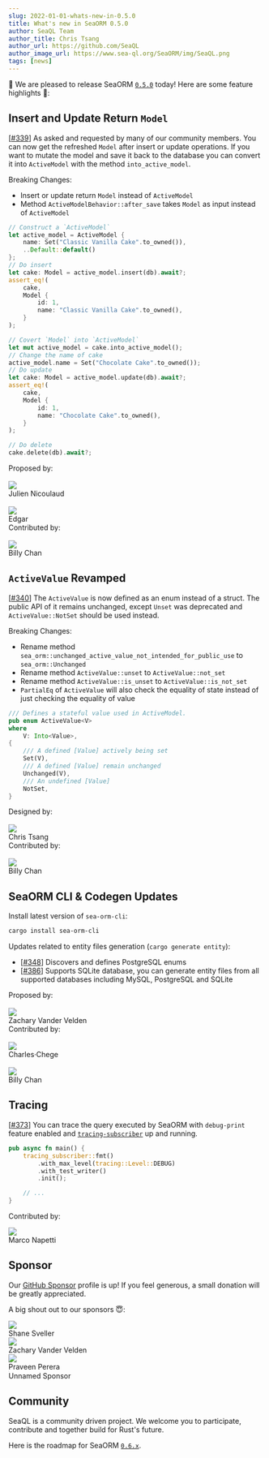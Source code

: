 ```yaml
---
slug: 2022-01-01-whats-new-in-0.5.0
title: What's new in SeaORM 0.5.0
author: SeaQL Team
author_title: Chris Tsang
author_url: https://github.com/SeaQL
author_image_url: https://www.sea-ql.org/SeaORM/img/SeaQL.png
tags: [news]
---
```


🎉 We are pleased to release SeaORM [`0.5.0`](https://github.com/SeaQL/sea-orm/releases/tag/0.5.0) today! Here are some feature highlights 🌟:

## Insert and Update Return `Model`

[[#339](https://github.com/SeaQL/sea-orm/pull/339)] As asked and requested by many of our community members. You can now get the refreshed `Model` after insert or update operations. If you want to mutate the model and save it back to the database you can convert it into `ActiveModel` with the method `into_active_model`.

Breaking Changes:
- Insert or update return `Model` instead of `ActiveModel`
- Method `ActiveModelBehavior::after_save` takes `Model` as input instead of `ActiveModel`

```rust
// Construct a `ActiveModel`
let active_model = ActiveModel {
    name: Set("Classic Vanilla Cake".to_owned()),
    ..Default::default()
};
// Do insert
let cake: Model = active_model.insert(db).await?;
assert_eq!(
    cake,
    Model {
        id: 1,
        name: "Classic Vanilla Cake".to_owned(),
    }
);

// Covert `Model` into `ActiveModel`
let mut active_model = cake.into_active_model();
// Change the name of cake
active_model.name = Set("Chocolate Cake".to_owned());
// Do update
let cake: Model = active_model.update(db).await?;
assert_eq!(
    cake,
    Model {
        id: 1,
        name: "Chocolate Cake".to_owned(),
    }
);

// Do delete
cake.delete(db).await?;
```

<div class="row">
    <div class="col col--6 margin-bottom--md">
        Proposed by:
        <br/><br/>
        <div class="avatar">
            <a class="avatar__photo-link avatar__photo avatar__photo--sm" href="https://github.com/nicoulaj">
                <img src="https://avatars.githubusercontent.com/u/3162?v=4" />
            </a>
            <div class="avatar__intro">
                <div class="avatar__name">
                    Julien Nicoulaud
                </div>
            </div>
        </div>
        <br/>
        <div class="avatar">
            <a class="avatar__photo-link avatar__photo avatar__photo--sm" href="https://github.com/edg-l">
                <img src="https://avatars.githubusercontent.com/u/15859336?v=4" />
            </a>
            <div class="avatar__intro">
                <div class="avatar__name">
                    Edgar
                </div>
            </div>
        </div>
    </div>
    <div class="col col--6 margin-bottom--md">
        Contributed by:
        <br/><br/>
        <div class="avatar">
            <a class="avatar__photo-link avatar__photo avatar__photo--sm" href="https://github.com/billy1624">
                <img src="https://avatars.githubusercontent.com/u/30400950?v=4" />
            </a>
            <div class="avatar__intro">
                <div class="avatar__name">
                    Billy Chan
                </div>
            </div>
        </div>
    </div>
</div>

## `ActiveValue` Revamped

[[#340](https://github.com/SeaQL/sea-orm/pull/340)] The `ActiveValue` is now defined as an enum instead of a struct. The public API of it remains unchanged, except `Unset` was deprecated and `ActiveValue::NotSet` should be used instead.

Breaking Changes:
- Rename method `sea_orm::unchanged_active_value_not_intended_for_public_use` to `sea_orm::Unchanged`
- Rename method `ActiveValue::unset` to `ActiveValue::not_set`
- Rename method `ActiveValue::is_unset` to `ActiveValue::is_not_set`
- `PartialEq` of `ActiveValue` will also check the equality of state instead of just checking the equality of value

```rust
/// Defines a stateful value used in ActiveModel.
pub enum ActiveValue<V>
where
    V: Into<Value>,
{
    /// A defined [Value] actively being set
    Set(V),
    /// A defined [Value] remain unchanged
    Unchanged(V),
    /// An undefined [Value]
    NotSet,
}
```

<div class="row">
    <div class="col col--6 margin-bottom--md">
        Designed by:
        <br/><br/>
        <div class="avatar">
            <a class="avatar__photo-link avatar__photo avatar__photo--sm" href="https://github.com/tyt2y3">
                <img src="https://avatars.githubusercontent.com/u/1782664?v=4" />
            </a>
            <div class="avatar__intro">
                <div class="avatar__name">
                    Chris Tsang
                </div>
            </div>
        </div>
    </div>
    <div class="col col--6 margin-bottom--md">
        Contributed by:
        <br/><br/>
        <div class="avatar">
            <a class="avatar__photo-link avatar__photo avatar__photo--sm" href="https://github.com/billy1624">
                <img src="https://avatars.githubusercontent.com/u/30400950?v=4" />
            </a>
            <div class="avatar__intro">
                <div class="avatar__name">
                    Billy Chan
                </div>
            </div>
        </div>
    </div>
</div>

## SeaORM CLI & Codegen Updates

Install latest version of `sea-orm-cli`:

```sh
cargo install sea-orm-cli
```

Updates related to entity files generation (`cargo generate entity`):

- [[#348](https://github.com/SeaQL/sea-orm/pull/348)] Discovers and defines PostgreSQL enums
- [[#386](https://github.com/SeaQL/sea-orm/pull/386)] Supports SQLite database, you can generate entity files from all supported databases including MySQL, PostgreSQL and SQLite

<div class="row">
    <div class="col col--6 margin-bottom--md">
        Proposed by:
        <br/><br/>
        <div class="avatar">
            <a class="avatar__photo-link avatar__photo avatar__photo--sm" href="https://github.com/exzachlyvv">
                <img src="https://avatars.githubusercontent.com/u/46034847?v=4" />
            </a>
            <div class="avatar__intro">
                <div class="avatar__name">
                    Zachary Vander Velden
                </div>
            </div>
        </div>
    </div>
    <div class="col col--6 margin-bottom--md">
        Contributed by:
        <br/><br/>
        <div class="avatar">
            <a class="avatar__photo-link avatar__photo avatar__photo--sm" href="https://github.com/charleschege">
                <img src="https://avatars.githubusercontent.com/u/33346042?v=4" />
            </a>
            <div class="avatar__intro">
                <div class="avatar__name">
                    Charles·Chege
                </div>
            </div>
        </div>
        <br/>
        <div class="avatar">
            <a class="avatar__photo-link avatar__photo avatar__photo--sm" href="https://github.com/billy1624">
                <img src="https://avatars.githubusercontent.com/u/30400950?v=4" />
            </a>
            <div class="avatar__intro">
                <div class="avatar__name">
                    Billy Chan
                </div>
            </div>
        </div>
    </div>
</div>

## Tracing

[[#373](https://github.com/SeaQL/sea-orm/pull/373)] You can trace the query executed by SeaORM with `debug-print` feature enabled and [`tracing-subscriber`](https://crates.io/crates/tracing-subscriber) up and running.

```rust
pub async fn main() {
    tracing_subscriber::fmt()
        .with_max_level(tracing::Level::DEBUG)
        .with_test_writer()
        .init();

    // ...
}
```

Contributed by:

<div class="row">
    <div class="col col--6 margin-bottom--md">
        <div class="avatar">
            <a class="avatar__photo-link avatar__photo avatar__photo--sm" href="https://github.com/nappa85">
                <img src="https://avatars.githubusercontent.com/u/7566389?v=4" />
            </a>
            <div class="avatar__intro">
                <div class="avatar__name">
                    Marco Napetti
                </div>
            </div>
        </div>
    </div>
</div>

## Sponsor

Our [GitHub Sponsor](https://github.com/sponsors/SeaQL) profile is up! If you feel generous, a small donation will be greatly appreciated.

A big shout out to our sponsors 😇:

<div class="row">
    <div class="col col--6 margin-bottom--md">
        <div class="avatar">
            <a class="avatar__photo-link avatar__photo avatar__photo--sm" href="https://github.com/shanesveller">
                <img src="https://avatars.githubusercontent.com/u/831?v=4" />
            </a>
            <div class="avatar__intro">
                <div class="avatar__name">
                    Shane Sveller
                </div>
            </div>
        </div>
    </div>
    <div class="col col--6 margin-bottom--md">
        <div class="avatar">
            <a class="avatar__photo-link avatar__photo avatar__photo--sm" href="https://github.com/exzachlyvv">
                <img src="https://avatars.githubusercontent.com/u/46034847?v=4" />
            </a>
            <div class="avatar__intro">
                <div class="avatar__name">
                    Zachary Vander Velden
                </div>
            </div>
        </div>
    </div>
    <div class="col col--6 margin-bottom--md">
        <div class="avatar">
            <a class="avatar__photo-link avatar__photo avatar__photo--sm" href="https://github.com/praveenperera">
                <img src="https://avatars.githubusercontent.com/u/1775346?v=4" />
            </a>
            <div class="avatar__intro">
                <div class="avatar__name">
                    Praveen Perera
                </div>
            </div>
        </div>
    </div>
    <div class="col col--6 margin-bottom--md">
        <div class="avatar">
            <a class="avatar__photo-link avatar__photo avatar__photo--sm">
                <img style={{width: '100%'}} src="data:image/gif;base64,R0lGODlhAQABAIAAAMLCwgAAACH5BAAAAAAALAAAAAABAAEAAAICRAEAOw=="/>
            </a>
            <div class="avatar__intro">
                <div class="avatar__name">
                    Unnamed Sponsor
                </div>
            </div>
        </div>
    </div>
</div>

## Community

SeaQL is a community driven project. We welcome you to participate, contribute and together build for Rust's future.

Here is the roadmap for SeaORM [`0.6.x`](https://github.com/SeaQL/sea-orm/milestone/6).